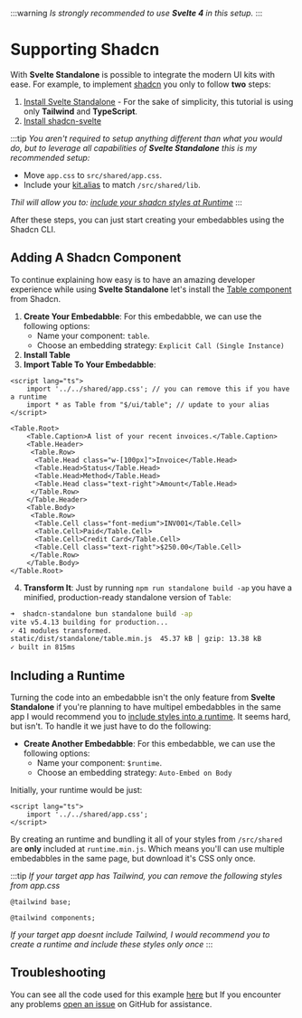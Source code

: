 :::warning
_Is strongly recommended to use **Svelte 4** in this setup._
:::

# Supporting Shadcn

With **Svelte Standalone** is possible to integrate the modern UI kits with ease. For example, to implement [shadcn](https://www.shadcn-svelte.com/) you only to follow **two** steps:

1. [Install Svelte Standalone](/install) - For the sake of simplicity, this tutorial is using only **Tailwind** and **TypeScript**.
2. [Install shadcn-svelte](https://www.shadcn-svelte.com/docs/installation/sveltekit)

:::tip
_You aren't required to setup anything different than what you would do, but to leverage all capabilities of **Svelte Standalone** this is my recommended setup:_

- Move `app.css` to `src/shared/app.css`.
- Include your [kit.alias](https://svelte.dev/docs/kit/configuration#alias) to match `/src/shared/lib`.

_Thil will allow you to: [include your shadcn styles at Runtime](#including-a-runtime)_
:::

After these steps, you can just start creating your embedabbles using the Shadcn CLI.

## Adding A Shadcn Component

To continue explaining how easy is to have an amazing developer experience while using **Svelte Standalone** let's install the [Table component](https://www.shadcn-svelte.com/docs/components/table) from Shadcn.

1. **Create Your Embedabble**: For this embedabble, we can use the following options:
   - Name your component: `table`.
   - Choose an embedding strategy: `Explicit Call (Single Instance)`
2. **Install Table**
3. **Import Table To Your Embedabble**:

```svelte
<script lang="ts">
    import '../../shared/app.css'; // you can remove this if you have a runtime
    import * as Table from "$/ui/table"; // update to your alias
</script>

<Table.Root>
    <Table.Caption>A list of your recent invoices.</Table.Caption>
    <Table.Header>
     <Table.Row>
      <Table.Head class="w-[100px]">Invoice</Table.Head>
      <Table.Head>Status</Table.Head>
      <Table.Head>Method</Table.Head>
      <Table.Head class="text-right">Amount</Table.Head>
     </Table.Row>
    </Table.Header>
    <Table.Body>
     <Table.Row>
      <Table.Cell class="font-medium">INV001</Table.Cell>
      <Table.Cell>Paid</Table.Cell>
      <Table.Cell>Credit Card</Table.Cell>
      <Table.Cell class="text-right">$250.00</Table.Cell>
     </Table.Row>
    </Table.Body>
</Table.Root>
```

4. **Transform It**: Just by running `npm run standalone build -ap` you have a minified, production-ready standalone version of `Table`:

```bash
➜  shadcn-standalone bun standalone build -ap
vite v5.4.13 building for production...
✓ 41 modules transformed.
static/dist/standalone/table.min.js  45.37 kB │ gzip: 13.38 kB
✓ built in 815ms
```

## **Including a Runtime**

Turning the code into an embedabble isn't the only feature from **Svelte Standalone** if you're planning to have multipel embedabbles in the same app I would recommend you to [include styles into a runtime](/shared). It seems hard, but isn't. To handle it we just have to do the following:

- **Create Another Embedabble**: For this embedabble, we can use the following options:
  - Name your component: `$runtime`.
  - Choose an embedding strategy: `Auto-Embed on Body`

Initially, your runtime would be just:

```svelte
<script lang="ts">
    import '../../shared/app.css';
</script>
```

By creating an runtime and bundling it all of your styles from `/src/shared` are **only** included at `runtime.min.js`. Which means you'll can use multiple embedabbles in the same page, but download it's CSS only once.

:::tip
_If your target app has Tailwind, you can remove the following styles from app.css_

`@tailwind base;`

`@tailwind components;`

_If your target app doesnt include Tailwind, I would recommend you to create a runtime and include these styles only once_
:::

## Troubleshooting

You can see all the code used for this example [here](https://github.com/brenoliradev/shadcn-and-svelte-standalone/tree/main) but If you encounter any problems [open an issue](https://github.com/brenoliradev/svelte-standalone/issues) on GitHub for assistance.
